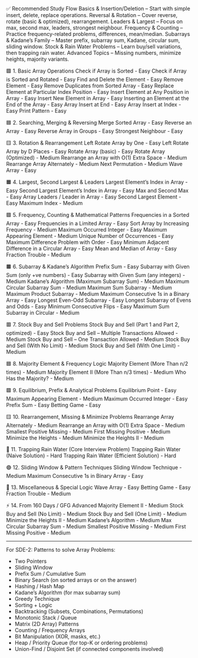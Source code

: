 

✅ Recommended Study Flow
    Basics & Insertion/Deletion – Start with simple insert, delete, replace operations.
    Reversal & Rotation – Cover reverse, rotate (basic & optimized), rearrangement.
    Leaders & Largest – Focus on max, second max, leaders, strongest neighbour.
    Frequency & Counting – Practice frequency-related problems, differences, mean/median.
    Subarrays & Kadane’s Family – Master prefix, subarray sum, Kadane, circular sum, sliding window.
    Stock & Rain Water Problems – Learn buy/sell variations, then trapping rain water.
    Advanced Topics – Missing numbers, minimize heights, majority variants.


🟩 1. Basic Array Operations
          Check if Array is Sorted - Easy
          Check if Array is Sorted and Rotated - Easy
          Find and Delete the Element - Easy
          Remove Element - Easy
          Remove Duplicates from Sorted Array - Easy
          Replace Element at Particular Index Position - Easy
          Insert Element at Any Position in Array - Easy
          Insert New Element in Array - Easy
          Inserting an Element at the End of the Array - Easy
          Array Insert at End - Easy
          Array Insert at Index - Easy
          Print Pattern - Easy

🟦 2. Searching, Merging & Reversing
          Merge Sorted Array - Easy
          Reverse an Array - Easy
          Reverse Array in Groups - Easy
          Strongest Neighbour - Easy

🟨 3. Rotation & Rearrangement
          Left Rotate Array by One - Easy
          Left Rotate Array by D Places - Easy
          Rotate Array (basic) - Easy
          Rotate Array (Optimized) - Medium
          Rearrange an Array with O(1) Extra Space - Medium
          Rearrange Array Alternately - Medium
          Next Permutation - Medium
          Wave Array - Easy

🟧 4. Largest, Second Largest & Leaders
          Largest Element’s Index in Array - Easy
          Second Largest Element’s Index in Array - Easy
          Max and Second Max - Easy
          Array Leaders / Leader in Array - Easy
          Second Largest Element - Easy
          Maximum Index - Medium

🟪 5. Frequency, Counting & Mathematical Patterns
          Frequencies in a Sorted Array - Easy
          Frequencies in a Limited Array - Easy
          Sort Array by Increasing Frequency - Medium
          Maximum Occurred Integer - Easy
          Maximum Appearing Element - Medium
          Unique Number of Occurrences - Easy
          Maximum Difference Problem with Order - Easy
          Minimum Adjacent Difference in a Circular Array - Easy
          Mean and Median of Array - Easy
          Fraction Trouble - Medium

🟫 6. Subarray & Kadane’s Algorithm
          Prefix Sum - Easy
          Subarray with Given Sum (only +ve numbers) - Easy
          Subarray with Given Sum (any integers) - Medium
          Kadane’s Algorithm (Maximum Subarray Sum) - Medium
          Maximum Circular Subarray Sum - Medium
          Maximum Sum Subarray - Medium
          Maximum Product Subarray - Medium
          Maximum Consecutive 1s in a Binary Array - Easy
          Longest Even-Odd Subarray - Easy
          Longest Subarray of Evens and Odds - Easy
          Minimum Consecutive Flips - Easy
          Maximum Sum Subarray in Circular - Medium

🟥 7. Stock Buy and Sell Problems
          Stock Buy and Sell (Part 1 and Part 2, optimized) - Easy
          Stock Buy and Sell – Multiple Transactions Allowed - Medium
          Stock Buy and Sell – One Transaction Allowed - Medium
          Stock Buy and Sell (With No Limit) - Medium
          Stock Buy and Sell (With One Limit) - Medium

🟦 8. Majority Element & Frequency Logic
          Majority Element (More Than n/2 times) - Medium
          Majority Element II (More Than n/3 times) - Medium
          Who Has the Majority? - Medium

🟩 9. Equilibrium, Prefix & Analytical Problems
          Equilibrium Point - Easy
          Maximum Appearing Element - Medium
          Maximum Occurred Integer - Easy
          Prefix Sum - Easy
          Betting Game - Easy

🟨 10. Rearrangement, Missing & Minimize Problems
          Rearrange Array Alternately - Medium
          Rearrange an Array with O(1) Extra Space - Medium
          Smallest Positive Missing - Medium
          First Missing Positive - Medium
          Minimize the Heights - Medium
          Minimize the Heights II - Medium

🔴 11. Trapping Rain Water (Core Interview Problem)
          Trapping Rain Water (Naive Solution) - Hard
          Trapping Rain Water (Efficient Solution) - Hard

🟣 12. Sliding Window & Pattern Techniques
          Sliding Window Technique - Medium
          Maximum Consecutive 1s in Binary Array - Easy

🧭 13. Miscellaneous & Special Logic
          Wave Array - Easy
          Betting Game - Easy
          Fraction Trouble - Medium

⚡ 14. From 160 Days / GFG Advanced
          Majority Element II - Medium
          Stock Buy and Sell (No Limit) - Medium
          Stock Buy and Sell (One Limit) - Medium
          Minimize the Heights II - Medium
          Kadane’s Algorithm - Medium
          Max Circular Subarray Sum - Medium
          Smallest Positive Missing - Medium
          First Missing Positive - Medium



--------------------------------------------------------------------------------
For SDE-2:
Patterns to solve Array Problems:
- Two Pointers
- Sliding Window
- Prefix Sum / Cumulative Sum
- Binary Search (on sorted arrays or on the answer)
- Hashing / Hash Map
- Kadane’s Algorithm (for max subarray sum)
- Greedy Technique
- Sorting + Logic
- Backtracking (Subsets, Combinations, Permutations)
- Monotonic Stack / Queue
- Matrix (2D Array) Patterns
- Counting / Frequency Arrays
- Bit Manipulation (XOR, masks, etc.)
- Heap / Priority Queue (for top-K or ordering problems)
- Union-Find / Disjoint Set (if connected components involved)
